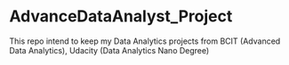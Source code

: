 # AdvanceDataAnalyst_Project
This repo intend to keep my Data Analytics projects from BCIT (Advanced Data Analytics), Udacity (Data Analytics Nano Degree)
